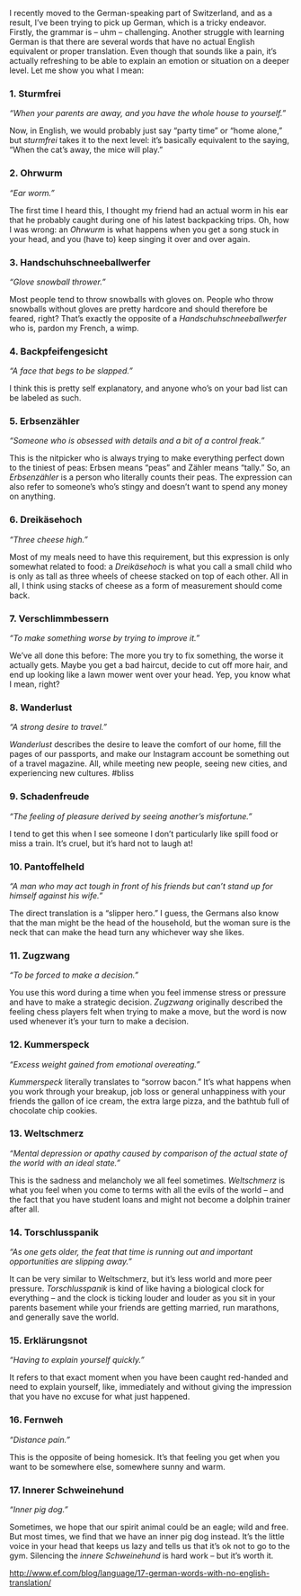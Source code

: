 I recently moved to the German-speaking part of Switzerland, and as a result, I’ve been trying to pick up German, which is a tricky endeavor. Firstly, the grammar is – uhm – challenging. Another struggle with learning German is that there are several words that have no actual English equivalent or proper translation. Even though that sounds like a pain, it’s actually refreshing to be able to explain an emotion or situation on a deeper level. Let me show you what I mean: 

### **1. Sturmfrei**

*“When your parents are away, and you have the whole house to yourself.”*

Now, in English, we would probably just say “party time” or “home alone,” but *sturmfrei* takes it to the next level: it’s basically equivalent to the saying, “When the cat’s away, the mice will play.” 

### 2. Ohrwurm

*“Ear worm.”*

The first time I heard this, I thought my friend had an actual worm in his ear that he probably caught during one of his latest backpacking trips. Oh, how I was wrong: an *Ohrwurm* is what happens when you get a song stuck in your head, and you (have to) keep singing it over and over again.

### 3. Handschuhschneeballwerfer

*“Glove snowball thrower.”*

Most people tend to throw snowballs with gloves on. People who throw snowballs without gloves are pretty hardcore and should therefore be feared, right? That’s exactly the opposite of a *Handschuhschneeballwerfer* who is, pardon my French, a wimp.  

### 4. Backpfeifengesicht

*“A face that begs to be slapped.”*

I think this is pretty self explanatory, and anyone who’s on your bad list can be labeled as such.

### **5. Erbsenzähler**

*“Someone who is obsessed with details and a bit of a control freak.”*

This is the nitpicker who is always trying to make everything perfect down to the tiniest of peas: Erbsen means “peas” and Zähler means “tally.” So, an *Erbsenzähler* is a person who literally counts their peas. The expression can also refer to someone’s who’s stingy and doesn’t want to spend any money on anything. 

### 6. Dreikäsehoch

*“Three cheese high.”*

Most of my meals need to have this requirement, but this expression is only somewhat related to food: a *Dreikäsehoch* is what you call a small child who is only as tall as three wheels of cheese stacked on top of each other. All in all, I think using stacks of cheese as a form of measurement should come back. 

### 7. Verschlimmbessern

*“To make something worse by trying to improve it.”*

We’ve all done this before: The more you try to fix something, the worse it actually gets.  Maybe you get a bad haircut, decide to cut off more hair, and end up looking like a lawn mower went over your head. Yep, you know what I mean, right?

### 8. Wanderlust

*“A strong desire to travel.”*

*Wanderlust* describes the desire to leave the comfort of our home, fill the pages of our passports, and make our Instagram account be something out of a travel magazine. All, while meeting new people, seeing new cities, and experiencing new cultures. #bliss

### 9. Schadenfreude

*“The feeling of pleasure derived by seeing another’s misfortune.”*

I tend to get this when I see someone I don’t particularly like spill food or miss a train. It’s cruel, but it’s hard not to laugh at!

### 10. Pantoffelheld

*“A man who may act tough in front of his friends but can’t stand up for himself against his wife.”*

The direct translation is a “slipper hero.” I guess, the Germans also know that the man might be the head of the household, but the woman sure is the neck that can make the head turn any whichever way she likes. 

### 11. Zugzwang

*“To be forced to make a decision.”*

You use this word during a time when you feel immense stress or pressure and have to make a strategic decision. *Zugzwang* originally described the feeling chess players felt when trying to make a move, but the word is now used whenever it’s your turn to make a decision. 

### 12. Kummerspeck

*“Excess weight gained from emotional overeating.”*

*Kummerspeck* literally translates to “sorrow bacon.” It’s what happens when you work through your breakup, job loss or general unhappiness with your friends the gallon of ice cream, the extra large pizza, and the bathtub full of chocolate chip cookies. 

### 13. Weltschmerz

*“Mental depression or apathy caused by comparison of the actual state of the world with an ideal state.”*

This is the sadness and melancholy we all feel sometimes. *Weltschmerz* is what you feel when you come to terms with all the evils of the world – and the fact that you have student loans and might not become a dolphin trainer after all. 

### 14. Torschlusspanik

*“As one gets older, the feat that time is running out and important opportunities are slipping away.”*

It can be very similar to Weltschmerz, but it’s less world and more peer pressure. *Torschlusspanik* is kind of like having a biological clock for everything – and the clock is ticking louder and louder as you sit in your parents basement while your friends are getting married, run marathons, and generally save the world. 

### 15. Erklärungsnot

*“Having to explain yourself quickly.”*

It refers to that exact moment when you have been caught red-handed and need to explain yourself, like, immediately and without giving the impression that you have no excuse for what just happened. 

### 16. Fernweh

*“Distance pain.”*

This is the opposite of being homesick. It’s that feeling you get when you want to be somewhere else, somewhere sunny and warm. 

### 17. Innerer Schweinehund

*“Inner pig dog.”*

Sometimes, we hope that our spirit animal could be an eagle; wild and free. But most times, we find that we have an inner pig dog instead. It’s the little voice in your head that keeps us lazy and tells us that it’s ok not to go to the gym. Silencing the *innere Schweinehund* is hard work – but it’s worth it.



http://www.ef.com/blog/language/17-german-words-with-no-english-translation/